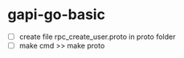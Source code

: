 # gapi-go-basic
- [ ] create file rpc_create_user.proto in proto folder
- [ ] make cmd >> make proto